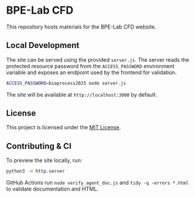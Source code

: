 # BPE-Lab CFD

This repository hosts materials for the BPE-Lab CFD website.

## Local Development

The site can be served using the provided `server.js`. The server reads the
protected resource password from the `ACCESS_PASSWORD` environment variable and
exposes an endpoint used by the frontend for validation.

```bash
ACCESS_PASSWORD=bioprocess2025 node server.js
```

The site will be available at `http://localhost:3000` by default.


## License

This project is licensed under the [MIT License](LICENSE).



## Contributing & CI

To preview the site locally, run:

```bash
python3 -m http.server
```

GitHub Actions run `node verify_agent_doc.js` and `tidy -q -errors *.html` to validate documentation and HTML.

